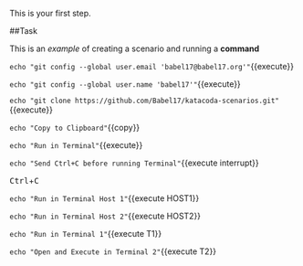 This is your first step.

##Task

This is an _example_ of creating a scenario and running a **command**

`echo "git config --global user.email 'babel17@babel17.org'"`{{execute}}  

`echo "git config --global user.name 'babel17'"`{{execute}}

`echo "git clone https://github.com/Babel17/katacoda-scenarios.git"`{{execute}}

`echo "Copy to Clipboard"`{{copy}}

`echo "Run in Terminal"`{{execute}}

`echo "Send Ctrl+C before running Terminal"`{{execute interrupt}}

<kbd>Ctrl</kbd>+<kbd>C</kbd>

`echo "Run in Terminal Host 1"`{{execute HOST1}} 

`echo "Run in Terminal Host 2"`{{execute HOST2}}

`echo "Run in Terminal 1"`{{execute T1}} 

`echo "Open and Execute in Terminal 2"`{{execute T2}}
